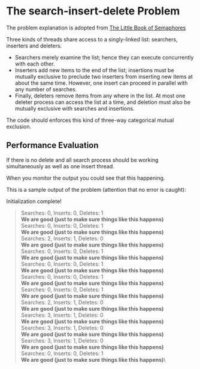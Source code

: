 # The search-insert-delete Problem

The problem explanation is adopted from [The Little Book of Semaphores][book_semaphores] 

Three kinds of threads share access to a singly-linked list: searchers, inserters and deleters.

* Searchers merely examine the list; hence they can execute concurrently with each other.
* Inserters add new items to the end of the list; insertions must be mutually exclusive to preclude two inserters from inserting new items at about the same time. However, one insert can proceed in parallel with any number of searches.
* Finally, deleters remove items from any where in the list. At most one deleter process can access the list at a time, and deletion must also be mutually exclusive with searches and insertions.

The code should enforces this kind of three-way categorical mutual exclusion.

## Performance Evaluation
If there is no delete and all search process should be working simultaneously as well as one insert thread.

When you monitor the output you could see that this happening.

This is a sample output of the problem (attention that no error is caught):

Initialization complete!
> Searches: 0, Inserts: 0, Deletes: 1\
> **We are good (just to make sure things like this happens)**\
> Searches: 0, Inserts: 0, Deletes: 1\
> **We are good (just to make sure things like this happens)**\
> Searches: 2, Inserts: 1, Deletes: 0\
> **We are good (just to make sure things like this happens)**\
> Searches: 0, Inserts: 0, Deletes: 1\
> **We are good (just to make sure things like this happens)**\
> Searches: 0, Inserts: 0, Deletes: 1\
> **We are good (just to make sure things like this happens)**\
> Searches: 0, Inserts: 0, Deletes: 1\
> **We are good (just to make sure things like this happens)**\
> Searches: 0, Inserts: 0, Deletes: 1\
> **We are good (just to make sure things like this happens)**\
> Searches: 2, Inserts: 1, Deletes: 0\
> **We are good (just to make sure things like this happens)**\
> Searches: 3, Inserts: 1, Deletes: 0\
> **We are good (just to make sure things like this happens)**\
> Searches: 3, Inserts: 1, Deletes: 0\
> **We are good (just to make sure things like this happens)**\
> Searches: 3, Inserts: 1, Deletes: 0\
> **We are good (just to make sure things like this happens)**\
> Searches: 0, Inserts: 0, Deletes: 1\
> **We are good (just to make sure things like this happens)**\


[book_semaphores]: greenteapress.com/semaphores/LittleBookOfSemaphores.pdf


